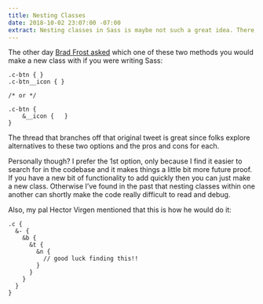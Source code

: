 ```yaml
---
title: Nesting Classes
date: 2018-10-02 23:07:00 -07:00
extract: Nesting classes in Sass is maybe not such a great idea. There, I said it!
---
```


The other day [Brad Frost asked](https://twitter.com/brad_frost/status/1046813109481091072) which one of these two methods you would make a new class with if you were writing Sass:

```
.c-btn { }
.c-btn__icon { }

/* or */

.c-btn {
	&__icon {	}
}
```

The thread that branches off that original tweet is great since folks explore alternatives to these two options and the pros and cons for each.

Personally though? I prefer the 1st option, only because I find it easier to search for in the codebase and it makes things a little bit more future proof. If you have a new bit of functionality to add quickly then you can just make a new class. Otherwise I’ve found in the past that nesting classes within one another can shortly make the code really difficult to read and debug.

Also, my pal Hector Virgen mentioned that this is how he would do it:

```
.c {
  &- {
    &b {
      &t {
        &n {
          // good luck finding this!!
        }
      }
    }
  }
}
```
